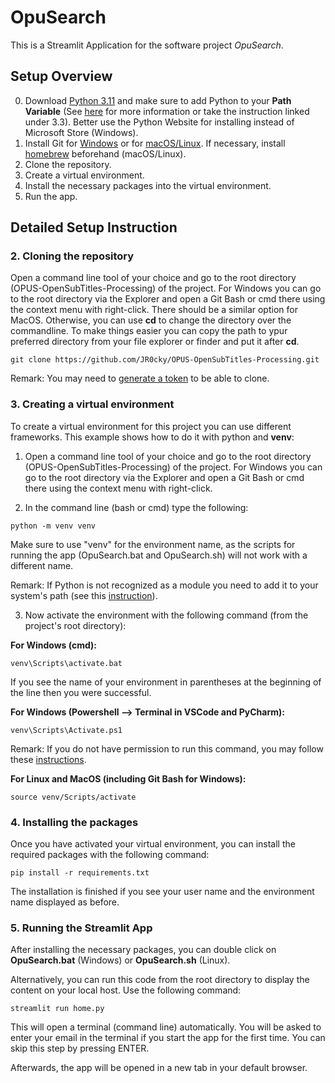 # OpuSearch
This is a Streamlit Application for the software project *OpuSearch*.

## Setup Overview
0. Download [Python 3.11](https://www.python.org/downloads/release/python-3116/) and make sure to add Python to your **Path Variable** (See [here](https://realpython.com/add-python-to-path/) for more information or take the instruction linked under 3.3). Better use the Python Website for installing instead of Microsoft Store (Windows). 
1. Install Git for [Windows](https://git-scm.com/download/win) or for [macOS/Linux](https://git-scm.com/download/mac). If necessary, install [homebrew](https://brew.sh/) beforehand (macOS/Linux).
2. Clone the repository.
3. Create a virtual environment.
4. Install the necessary packages into the virtual environment.
5. Run the app.

## Detailed Setup Instruction

### 2. Cloning the repository

Open a command line tool of your choice and go to the root directory (OPUS-OpenSubTitles-Processing) of 
the project. For Windows you can go to the root directory via the Explorer and open a Git Bash or cmd 
there using the context menu with right-click. There should be a similar option for MacOS. Otherwise, you can use **cd** to change the directory over the commandline. 
To make things easier you can copy the path to ypur preferred directory from your file explorer or finder and put it after **cd**.

```
git clone https://github.com/JR0cky/OPUS-OpenSubTitles-Processing.git
```

Remark: You may need to [generate a token](https://docs.github.com/en/authentication/keeping-your-account-and-data-secure/managing-your-personal-access-tokens) to be able to clone.
### 3. Creating a virtual environment
To create a virtual environment for this project you can use different frameworks.
This example shows how to do it with python and **venv**:

1. Open a command line tool of your choice and go to the root directory (OPUS-OpenSubTitles-Processing) of the project.
For Windows you can go to the root directory via the Explorer and open a Git Bash or cmd there using the context menu with right-click.

2. In the command line (bash or cmd) type the following:
```
python -m venv venv
```
Make sure to use "venv" for the environment name, as the scripts for running the app (OpuSearch.bat and OpuSearch.sh)
will not work with a different name.

Remark: If Python is not recognized as a module you need to add it to your system's path
(see this [instruction](https://realpython.com/add-python-to-path/)).

3. Now activate the environment with the following command (from the project's root directory):

**For Windows (cmd):**
```
venv\Scripts\activate.bat
```
If you see the name of your environment in parentheses at the beginning of the line then you were successful.

**For Windows (Powershell --> Terminal in VSCode and PyCharm):**

```
venv\Scripts\Activate.ps1
```

Remark: If you do not have permission to run this command, 
you may follow these [instructions](https://support.enthought.com/hc/en-us/articles/360058403072-Windows-error-activate-ps1-cannot-be-loaded-because-running-scripts-is-disabled-UnauthorizedAccess-).

**For Linux and MacOS (including Git Bash for Windows):**
```
source venv/Scripts/activate
```
### 4. Installing the packages


Once you have activated your virtual environment, you can install the required packages 
with the following command:

```
pip install -r requirements.txt
```
The installation is finished if you see your user name and the environment name displayed as before.

### 5. Running the Streamlit App

After installing the necessary packages, you can double click on **OpuSearch.bat** (Windows) or **OpuSearch.sh** (Linux).

Alternatively, you can run this code from the root directory to display the content on your local host. 
Use the following command:

```
streamlit run home.py
```

This will open a terminal (command line) automatically.
You will be asked to enter your email in the terminal if you start the app for the first time.
You can skip this step by pressing ENTER. 

Afterwards, the app will be opened in a new tab in your default browser.